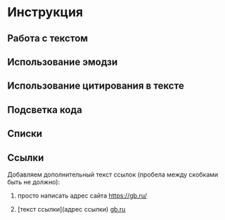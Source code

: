 # Инструкция

## Работа с текстом

## Использование эмодзи

## Использование цитирования в тексте

## Подсветка кода

## Списки

## Ссылки

Добавляем дополнительный текст ссылок (пробела между скобками быть не должно):

1. просто написать адрес сайта https://gb.ru/

2. [текст ссылки](адрес ссылки) [gb.ru](https://gb.ru/) 